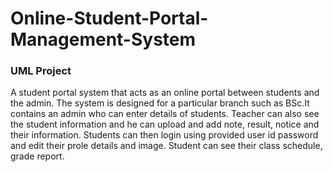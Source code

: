 # Online-Student-Portal-Management-System
### UML Project

A student portal system that acts as an online portal between students and the admin. The system is designed for a particular branch such as BSc.It contains an admin who can enter details of students. Teacher can also see the student information and he can upload and add note, result, notice and their information. Students can then login using provided user id password and edit their prole details and image. Student can see their class schedule, grade report.
